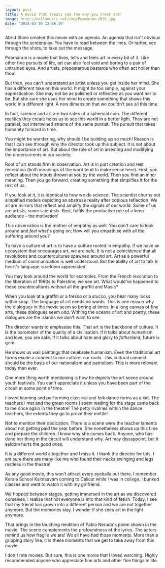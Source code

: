 ```yaml
---
layout: post
title: A movie that treats you the way you treat art!
image: http://mallumusic.net/img/Poomaram-2016.jpg
date: '2018-03-19 12:36:19'
---
```

Abrid Shine created this movie with an agenda. An agenda that isn't obvious through the screenplay. You have to read between the lines. Or rather, see through the shots, to take out the message.

Poomaram is a movie that lives, tells and feels art in every bit of it. Like other fine pursuits of life, art can also feel void and boring to a pair of untrained eyes. And artists, preposterous bastards who often act holier than thou!

But then, you can't understand an artist unless you get inside her mind. She has a different take on this world.  It might be too simple, against your sophistication. She may not be as polished or reflective as you want her to be. But she sure she uses her mind to create something that shows this world in a different light. A new dimension that we couldn't see all this time.

In fact, science and art are two sides of a spherical coin. The different realities they create helps us to see this world in a better light. They are not parallel, but intertwined strains of the same pursuit. The pursuit that takes humanity forward in time.

You might be wondering, why should I be building up so much! Reason is that I can see through why the director took up this subject. It is not about the importance of art. But about the role of art in arresting and modifying the undercurrents in our society.

Root of art stands firm in observation. Art is in part creation and rest recreation (both meanings of the word tend to make sense here). First, you reflect about the inputs thrown at you by the world. Then you find an inner meaning. Then you go forward, creating something that simplifies it for the rest of us.

If you look at it, it is identical to how we do science. The scientist churns out simplified models depicting an abstruse reality after copious reflection. We all are mirrors that reflect and amplify the signals of our world. Some of us are artists, some scientists. Rest, fulfils the productive role of a keen audience - the motivation!

This observation is the mother of  empathy as well. You don't care to look around and *feel* what's going on; How will you empathise with all the suffering around you?

To have a culture of art is to have a culture rooted in empathy. If we have an ecosystem that encourages art, we are safe. It is not a coincidence that all revolutions and countercultures spawned around art. Art as a powerful medium of communication is well understood. But the ability of art to talk in heart's language is seldom appreciated.

You may look around the world for examples. From the French revolution to the liberation of 1960s to Palestine, we see art. What would've happened to these countercultures without all the graffiti and Music? 

When you look at a graffiti or a fresco or a stucco, you hear many locks within snap. The language of art needs no words. This is one reason why the dialogues in the movie seem so boring at times. In a long canvas of fine arts, these dialogues seem odd. Withing the oceans of art and poetry, these dialogues are the islands we don't want to see.

The director wants to emphasise this. That art is the backbone of culture. It is the barometer of the quality of a civilisation. If it talks about humanism and love, you are safe. If it talks about hate and glory to *fatherland*, future is grim.

He shows us wall paintings that celebrate humanism. Even the traditional art forms exude a connect to our culture, our roots. This cultural connect should be the basis of our nationalism and patriotism. This is more relevant today than ever.

One more thing worth mentioning is how he depicts the art scene around youth festivals. You can't appreciate it unless you have been part of the circuit at some point of time. 

I loved learning and performing classical and folk dance forms as a kid. The teachers I met and the green rooms I spent waiting for the stage came back to me once again in the theatre! The petty rivalries within the dance teachers, the extents they go to prove their mettle!

Not to mention their dedication. There is a scene were the teacher laments about not getting paid the year before. She nonetheless shows up this time and prepare the children. I know why she comes back. Anyone, who has done her thing in the circuit will understand why. Art may dissappoint, but it seldom hurts the *good ones*. 

It is a different world altogether and I miss it. I thank the director for this. I am sure there are many like me who found their necks swinging and legs restless in the theatre!  

As any good movie, this won't attract every eyeballs out there. I remember Kerala School Kalotsavam coming to Calicut while I was in college. I bunked classes and went to watch it with my girlfriend. 

We hopped between stages, getting immersed in the art as we discovered ourselves. I realise that not everyone is into that kind of fetish. Today, I see that my friend has grown into a different person and we are not together anymore. But the memories stay.  I wonder if she sees art in the light anymore.

That brings in the touching rendition of Pablo Neruda's poem shown in the movie. The scene complements the profoundness of the lyrics. The actors remind us how fragile we are! We all have had those moments. More than a gripping story line, it is these moments that we get to take away from this movie.

I don't rate movies. But sure, this is one movie that I loved warching. Highly recommended anyone who appreciate fine arts and other fine things in life.
